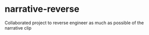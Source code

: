 # narrative-reverse

Collaborated project to reverse engineer as much as possible of the narrative clip
